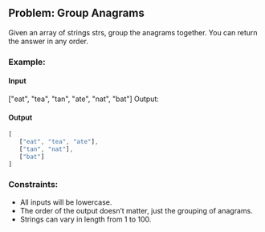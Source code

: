 ## Problem: Group Anagrams

Given an array of strings strs, group the 
anagrams
 together. You can return the answer in any order.

### Example:
#### Input 
["eat", "tea", "tan", "ate", "nat", "bat"] Output:

#### Output
```javascript
[
   ["eat", "tea", "ate"],
   ["tan", "nat"],
   ["bat"]
]
```

### Constraints:
- All inputs will be lowercase.
- The order of the output doesn’t matter, just the grouping of anagrams.
- Strings can vary in length from 1 to 100.